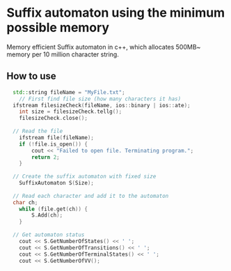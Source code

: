 # Suffix automaton using the minimum possible memory

Memory efficient Suffix automaton in c++, which allocates 500MB~ memory per 10 million character string.

## How to use
```c++
  std::string fileName = "MyFile.txt";
	// First find file size (how many characters it has)
  ifstream filesizeCheck(fileName, ios::binary | ios::ate);
	int size = filesizeCheck.tellg();
	filesizeCheck.close();
  
  // Read the file
	ifstream file(fileName);
	if (!file.is_open()) {
		cout << "Failed to open file. Terminating program.";
		return 2;
	}
  
  // Create the suffix automaton with fixed size
	SuffixAutomaton S(Size);
  
  // Read each character and add it to the automaton
  char ch;
	while (file.get(ch)) {
		S.Add(ch);
	}
  
  // Get automaton status
	cout << S.GetNumberOfStates() << ' ';
	cout << S.GetNumberOfTransitions() << ' ';
	cout << S.GetNumberOfTerminalStates() << ' ';
	cout << S.GetNumberOfVV();
		
```
